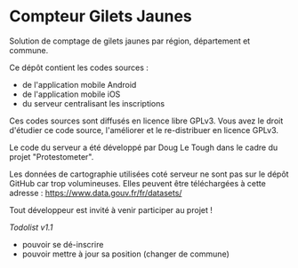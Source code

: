 # Compteur Gilets Jaunes

Solution de comptage de gilets jaunes par région, département et commune.

Ce dépôt contient les codes sources :
- de l'application mobile Android
- de l'application mobile iOS
- du serveur centralisant les inscriptions

Ces codes sources sont diffusés en licence libre GPLv3. Vous avez le droit
d'étudier ce code source, l'améliorer et le re-distribuer en licence GPLv3.

Le code du serveur a été développé par Doug Le Tough dans le cadre
du projet "Protestometer".

Les données de cartographie utilisées coté serveur ne sont pas sur le dépôt
GitHub car trop volumineuses. Elles peuvent être téléchargées à cette adresse :
https://www.data.gouv.fr/fr/datasets/

Tout développeur est invité à venir participer au projet !

*Todolist v1.1*
- pouvoir se dé-inscrire
- pouvoir mettre à jour sa position (changer de commune)

